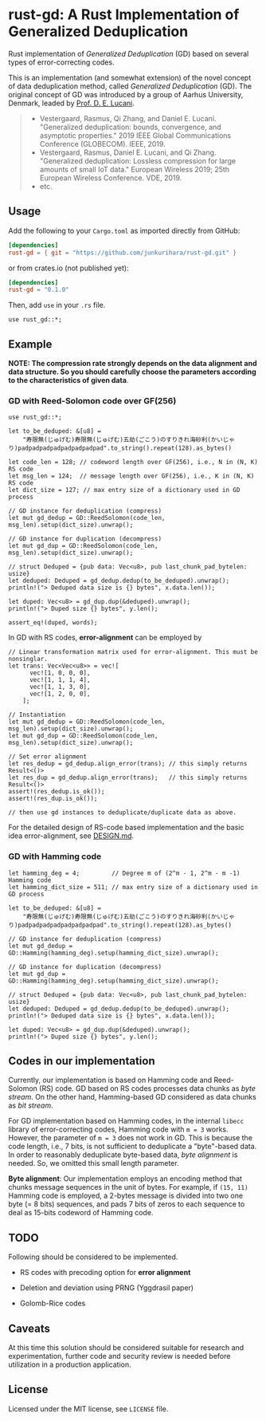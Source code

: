 # rust-gd: A Rust Implementation of Generalized Deduplication

Rust implementation of *Generalized Deduplication* (GD) based on several types of error-correcting codes.

This is an implementation (and somewhat extension) of the novel concept of data deduplication method, called *Generalized Deduplication* (GD). The original concept of GD was introduced by a group of Aarhus University, Denmark, leaded by [Prof. D. E. Lucani](https://pure.au.dk/portal/en/persons/daniel-enrique-lucani-roetter(c4e78b1e-4dd6-460f-9c44-1a44771ce01a).html).

> - Vestergaard, Rasmus, Qi Zhang, and Daniel E. Lucani. "Generalized deduplication: bounds, convergence, and asymptotic properties." 2019 IEEE Global Communications Conference (GLOBECOM). IEEE, 2019.
> - Vestergaard, Rasmus, Daniel E. Lucani, and Qi Zhang. "Generalized deduplication: Lossless compression for large amounts of small IoT data." European Wireless 2019; 25th European Wireless Conference. VDE, 2019.
> - etc.

## Usage

Add the following to your `Cargo.toml` as imported directly from GitHub:

```toml:Cargo.toml
[dependencies]
rust-gd = { git = "https://github.com/junkurihara/rust-gd.git" }
```

or from crates.io (not published yet):

```toml:Cargo.toml
[dependencies]
rust-gd = "0.1.0"
```

Then, add `use` in your `.rs` file.

```rust:
use rust_gd::*;
```

## Example

**NOTE: The compression rate strongly depends on the data alignment and data structure. So you should carefully choose the parameters according to the characteristics of given data**.

### GD with Reed-Solomon code over GF(256)

```rust:
use rust_gd::*;

let to_be_deduped: &[u8] =
    "寿限無(じゅげむ)寿限無(じゅげむ)五劫(ごこう)のすりきれ海砂利(かいじゃり)padpadpadpadpadpadpadpad".to_string().repeat(128).as_bytes()

let code_len = 128; // codeword length over GF(256), i.e., N in (N, K) RS code
let msg_len = 124;  // message length over GF(256), i.e., K in (N, K) RS code
let dict_size = 127; // max entry size of a dictionary used in GD process

// GD instance for deduplication (compress)
let mut gd_dedup = GD::ReedSolomon(code_len, msg_len).setup(dict_size).unwrap();

// GD instance for duplication (decompress)
let mut gd_dup = GD::ReedSolomon(code_len, msg_len).setup(dict_size).unwrap();

// struct Deduped = {pub data: Vec<u8>, pub last_chunk_pad_bytelen: usize}
let deduped: Deduped = gd_dedup.dedup(to_be_deduped).unwrap();
println!("> Deduped data size is {} bytes", x.data.len());

let duped: Vec<u8> = gd_dup.dup(&deduped).unwrap();
println!("> Duped size {} bytes", y.len();

assert_eq!(duped, words);
```

In GD with RS codes, **error-alignment** can be employed by

```rust:
// Linear transformation matrix used for error-alignment. This must be nonsinglar.
let trans: Vec<Vec<u8>> = vec![
      vec![1, 0, 0, 0],
      vec![1, 1, 1, 4],
      vec![1, 1, 3, 0],
      vec![1, 2, 0, 0],
    ];

// Instantiation
let mut gd_dedup = GD::ReedSolomon(code_len, msg_len).setup(dict_size).unwrap();
let mut gd_dup = GD::ReedSolomon(code_len, msg_len).setup(dict_size).unwrap();

// Set error alignment
let res_dedup = gd_dedup.align_error(trans); // this simply returns Result<()>
let res_dup = gd_dedup.align_error(trans);   // this simply returns Result<()>
assert!(res_dedup.is_ok());
assert!(res_dup.is_ok());

// then use gd instances to deduplicate/duplicate data as above.
```

For the detailed design of RS-code based implementation and the basic idea error-alignment, see [DESIGN.md](./DESIGN.md).

### GD with Hamming code

```rust:
let hamming_deg = 4;         // Degree m of (2^m - 1, 2^m - m -1) Hamming code
let hamming_dict_size = 511; // max entry size of a dictionary used in GD process

let to_be_deduped: &[u8] =
    "寿限無(じゅげむ)寿限無(じゅげむ)五劫(ごこう)のすりきれ海砂利(かいじゃり)padpadpadpadpadpadpadpad".to_string().repeat(128).as_bytes()

// GD instance for deduplication (compress)
let mut gd_dedup = GD::Hamming(hamming_deg).setup(hamming_dict_size).unwrap();

// GD instance for duplication (decompress)
let mut gd_dup = GD::Hamming(hamming_deg).setup(hamming_dict_size).unwrap();

// struct Deduped = {pub data: Vec<u8>, pub last_chunk_pad_bytelen: usize}
let deduped: Deduped = gd_dedup.dedup(to_be_deduped).unwrap();
println!("> Deduped data size is {} bytes", x.data.len());

let duped: Vec<u8> = gd_dup.dup(&deduped).unwrap();
println!("> Duped size {} bytes", y.len();
```

## Codes in our implementation

Currently, our implementation is based on Hamming code and Reed-Solomon (RS) code. GD based on RS codes processes data chunks as *byte stream*. On the other hand, Hamming-based GD considered as data chunks as *bit stream*.

For GD implementation based on Hamming codes, in the internal `libecc` library of error-correcting codes, Hamming code with `m = 3` works. However, the parameter of `m = 3` does not work in GD. This is because the code length, i.e., 7 bits, is not sufficient to deduplicate a "byte"-based data. In order to reasonably deduplicate byte-based data, *byte alignment* is needed. So, we omitted this small length parameter.

**Byte alignment**: Our implementation employs an encoding method that chunks message sequences in the unit of bytes. For example, if `(15, 11)` Hamming code is employed, a 2-bytes message is divided into two one byte (= 8 bits) sequences, and pads 7 bits of zeros to each sequence to deal as 15-bits codeword of Hamming code.

## TODO

Following should be considered to be implemented.

- RS codes with precoding option for **error alignment**

- Deletion and deviation using PRNG (Yggdrasil paper)

- Golomb-Rice codes

## Caveats

At this time this solution should be considered suitable for research and experimentation, further code and security review is needed before utilization in a production application.

## License

Licensed under the MIT license, see `LICENSE` file.
